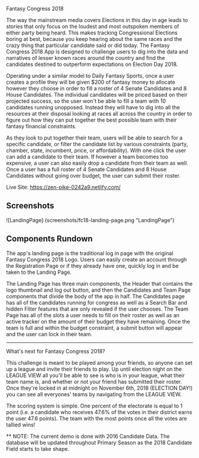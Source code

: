 Fantasy Congress 2018

The way the mainstream media covers Elections in this day in age leads to stories that only focus on the loudest and most outspoken members of either party being heard. This makes tracking Congressional Elections boring at best, because you keep hearing about the same races and the crazy thing that particular candidate said or did today. The Fantasy Congress 2018 App is designed to challenge users to dig into the data and narratives of lesser known races around the country and find the candidates destined to outperform expectations on Election Day 2018.

Operating under a similar model to Daily Fantasy Sports, once a user creates a profile they will be given $200 of fantasy money to allocate however they choose in order to fill a roster of 4 Senate Candidates and 8 House Candidates. The individual candidates will be priced based on their projected success, so the user won't be able to fill a team with 10 candidates running unopposed. Instead they will have to dig into all the resources at their disposal looking at races all across the country in order to figure out how they can put together the best possible team with their fantasy financial constraints.

As they look to put together their team, users will be able to search for a specific candidate, or filter the candidate list by various constraints (party, chamber, state, incumbent, price, or affordability). With one click the user can add a candidate to their team. If however a team becomes too expensive, a user can also easily drop a candidate from their team as well. Once a user has a full roster of 4 Senate Candidates and 8 House Candidates without going over budget, the user can submit their roster.

Live Site: https://zen-pike-0242a9.netlify.com/

## Screenshots

![LandingPage] (screenshots/fc18-landing-page.png "LandingPage")

## Components Rundown

The app's landing page is the traditional log in page with the original Fantasy Congress 2018 Logo. Users can easily create an account through the Registration Page or if they already have one, quickly log in and be taken to the Landing Page.

The Landing Page has three main components, the Header that contains the logo thumbnail and log out button, and then the Candidates and Team Page components that divide the body of the app in half. The Candidates page has all of the candidates running for congress as well as a Search Bar and hidden Filter features that are only revealed if the user chooses. The Team Page has all of the slots a user needs to fill on their roster as well as an active tracker on the amount of their budget they have remaining. Once the team is full and within the budget constraint, a submit button will appear and the user can lock in their team.



----------------------------------------------------------------------------------------------

What's next for Fantasy Congress 2018?

This challenge is meant to be played among your friends, so anyone can set up a league and invite their friends to play. Up until election night on the LEAGUE VIEW all you'll be able to see is who is in your league, what their team name is, and whether or not your friend has submitted their roster. Once they're locked in at midnight on November 6th, 2018 (ELECTION DAY!) you can see all everyones' teams by navigating from the LEAGUE VIEW.

The scoring system is simple. One percent of the electorate is equal to 1 point (i.e. a candidate who receives 47.6% of the votes in their district earns the user 47.6 points). The team with the most points once all the votes are tallied wins!

** NOTE: The current demo is done with 2016 Candidate Data. The database will be updated throughout Primary Season as the 2018 Candidate Field starts to take shape.
